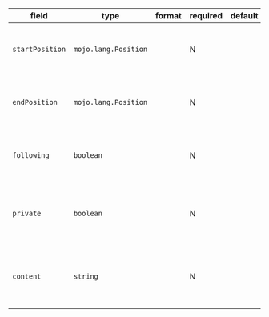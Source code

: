 | field | type | format | required | default | description |
|---|---|---|---|---|---|
| `startPosition` | `mojo.lang.Position` |  | N |  | position of first character belonging to the LineDocument |
| `endPosition` | `mojo.lang.Position` |  | N |  | position of first character immediately after the LineDocument |
| `following` | `boolean` |  | N |  | following after the decl, but not at the beginning of the line |
| `private` | `boolean` |  | N |  | private or inner document, which will not to publish to public |
| `content` | `string` |  | N |  | the content of the line comment, remove the prefix and the EOL |
